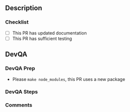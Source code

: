 ## Description
<!-- Add a bulleted list of items changed or added -->


### Checklist
- [ ] This PR has updated documentation
- [ ] This PR has sufficient testing

## DevQA

### DevQA Prep
<!-- Delete items that do not apply. -->
- Please `make node_modules`, this PR uses a new package

### DevQA Steps
<!-- Fill in steps to DevQA this PR here -->

### Comments
<!-- Any other comments you want to include for reviewers. -->
